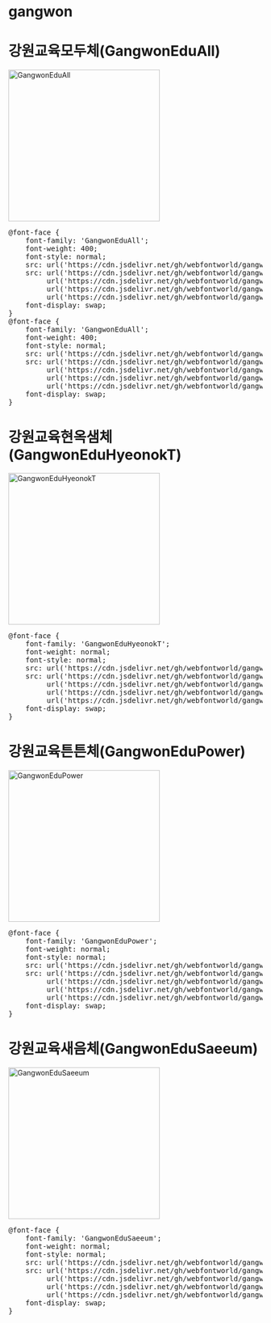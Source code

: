 # gangwon

# 강원교육모두체(GangwonEduAll)

<a href="https://wess.tistory.com/244" target="_blank">
    <img src="https://webfontworld.github.io/gangwon/GangwonEduAll.jpg" alt="GangwonEduAll" style="width:300px">
</a>

<pre>
@font-face {
    font-family: 'GangwonEduAll';
    font-weight: 400;
    font-style: normal;
    src: url('https://cdn.jsdelivr.net/gh/webfontworld/gangwon/GangwonEduAllLight.eot');
    src: url('https://cdn.jsdelivr.net/gh/webfontworld/gangwon/GangwonEduAllLight.eot?#iefix') format('embedded-opentype'),
         url('https://cdn.jsdelivr.net/gh/webfontworld/gangwon/GangwonEduAllLight.woff2') format('woff2'),
         url('https://cdn.jsdelivr.net/gh/webfontworld/gangwon/GangwonEduAllLight.woff') format('woff'),
         url('https://cdn.jsdelivr.net/gh/webfontworld/gangwon/GangwonEduAllLight.ttf') format("truetype");
    font-display: swap;
} 
@font-face {
    font-family: 'GangwonEduAll';
    font-weight: 400;
    font-style: normal;
    src: url('https://cdn.jsdelivr.net/gh/webfontworld/gangwon/GangwonEduAllBold.eot');
    src: url('https://cdn.jsdelivr.net/gh/webfontworld/gangwon/GangwonEduAllBold.eot?#iefix') format('embedded-opentype'),
         url('https://cdn.jsdelivr.net/gh/webfontworld/gangwon/GangwonEduAllBold.woff2') format('woff2'),
         url('https://cdn.jsdelivr.net/gh/webfontworld/gangwon/GangwonEduAllBold.woff') format('woff'),
         url('https://cdn.jsdelivr.net/gh/webfontworld/gangwon/GangwonEduAllBold.ttf') format("truetype");
    font-display: swap;
} 
</pre>


# 강원교육현옥샘체(GangwonEduHyeonokT)

<a href="https://wess.tistory.com/244" target="_blank">
    <img src="https://webfontworld.github.io/gangwon/GangwonEduHyeonokT.jpg" alt="GangwonEduHyeonokT" style="width:300px">
</a>

<pre>
@font-face {
    font-family: 'GangwonEduHyeonokT';
    font-weight: normal;
    font-style: normal;
    src: url('https://cdn.jsdelivr.net/gh/webfontworld/gangwon/GangwonEduHyeonokT.eot');
    src: url('https://cdn.jsdelivr.net/gh/webfontworld/gangwon/GangwonEduHyeonokT.eot?#iefix') format('embedded-opentype'),
         url('https://cdn.jsdelivr.net/gh/webfontworld/gangwon/GangwonEduHyeonokT.woff2') format('woff2'),
         url('https://cdn.jsdelivr.net/gh/webfontworld/gangwon/GangwonEduHyeonokT.woff') format('woff'),
         url('https://cdn.jsdelivr.net/gh/webfontworld/gangwon/GangwonEduHyeonokT.ttf') format("truetype");
    font-display: swap;
} 
</pre>



# 강원교육튼튼체(GangwonEduPower)

<a href="https://wess.tistory.com/244" target="_blank">
    <img src="https://webfontworld.github.io/gangwon/GangwonEduPower.jpg" alt="GangwonEduPower" style="width:300px">
</a>

<pre>
@font-face {
    font-family: 'GangwonEduPower';
    font-weight: normal;
    font-style: normal;
    src: url('https://cdn.jsdelivr.net/gh/webfontworld/gangwon/GangwonEduPower.eot');
    src: url('https://cdn.jsdelivr.net/gh/webfontworld/gangwon/GangwonEduPower.eot?#iefix') format('embedded-opentype'),
         url('https://cdn.jsdelivr.net/gh/webfontworld/gangwon/GangwonEduPower.woff2') format('woff2'),
         url('https://cdn.jsdelivr.net/gh/webfontworld/gangwon/GangwonEduPower.woff') format('woff'),
         url('https://cdn.jsdelivr.net/gh/webfontworld/gangwon/GangwonEduPower.ttf') format("truetype");
    font-display: swap;
} 
</pre>

# 강원교육새음체(GangwonEduSaeeum)

<a href="https://wess.tistory.com/244" target="_blank">
    <img src="https://webfontworld.github.io/gangwon/GangwonEduSaeeum.jpg" alt="GangwonEduSaeeum" style="width:300px">
</a>

<pre>
@font-face {
    font-family: 'GangwonEduSaeeum';
    font-weight: normal;
    font-style: normal;
    src: url('https://cdn.jsdelivr.net/gh/webfontworld/gangwon/GangwonEduSaeeum.eot');
    src: url('https://cdn.jsdelivr.net/gh/webfontworld/gangwon/GangwonEduSaeeum.eot?#iefix') format('embedded-opentype'),
         url('https://cdn.jsdelivr.net/gh/webfontworld/gangwon/GangwonEduSaeeum.woff2') format('woff2'),
         url('https://cdn.jsdelivr.net/gh/webfontworld/gangwon/GangwonEduSaeeum.woff') format('woff'),
         url('https://cdn.jsdelivr.net/gh/webfontworld/gangwon/GangwonEduSaeeum.ttf') format("truetype");
    font-display: swap;
} 
</pre>
